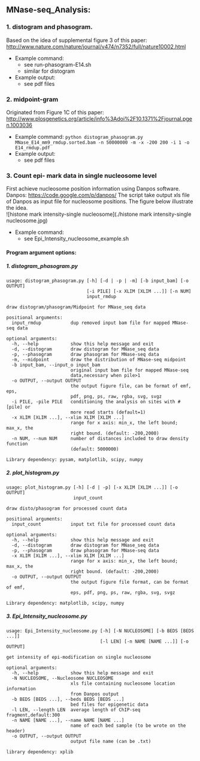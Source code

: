 MNase-seq_Analysis:
-------------------

###  1. distogram and phasogram. ###
Based on the idea of supplemental figure 3 of this paper:  
http://www.nature.com/nature/journal/v474/n7352/full/nature10002.html  
     
* Example command:
  * see run-phasogram-E14.sh
  * similar for distogram
* Example output:
  * see pdf files


###  2. midpoint-gram ###
Originated from Figure 1C of this paper:  
http://www.plosgenetics.org/article/info%3Adoi%2F10.1371%2Fjournal.pgen.1003036  

* Example command:
       ```
       python distogram_phasogram.py MNase_E14_mm9_rmdup.sorted.bam -n 50000000 -m -x -200 200 -i 1 -o E14_rmdup.pdf
       ```
* Example output:
  * see pdf files


###  3. Count epi- mark data in single nucleosome level ###
First achieve nucleosome position information using Danpos software.
Danpos: https://code.google.com/p/danpos/
The script take output xls file of Danpos as input file for nucleosome positions.
The figure below illustrate the idea.  
  ![histone mark intensity-single nucleosome](./histone mark intensity-single nucleosome.jpg)

* Example command:
  * see Epi_Intensity_nucleosome_example.sh





#### Program argument options: ####

##### 1. distogram_phasogram.py #####
```
usage: distogram_phasogram.py [-h] [-d | -p | -m] [-b input_bam] [-o OUTPUT]
                              [-i PILE] [-x XLIM [XLIM ...]] [-n NUM]
                              input_rmdup

draw distogram/phasogram/Midpoint for MNase_seq data

positional arguments:
  input_rmdup           dup removed input bam file for mapped MNase-seq data

optional arguments:
  -h, --help            show this help message and exit
  -d, --distogram       draw distogram for MNase_seq data
  -p, --phasogram       draw phasogram for MNase-seq data
  -m, --midpoint        draw the distribution of MNase-seq midpoint
  -b input_bam, --input_o input_bam
                        original input bam file for mapped MNase-seq
                        data,necessary when pile>1
  -o OUTPUT, --output OUTPUT
                        the output figure file, can be format of emf, eps,
                        pdf, png, ps, raw, rgba, svg, svgz
  -i PILE, -pile PILE   conditioning the analysis on sites with #[pile] or
                        more read starts (default=1)
  -x XLIM [XLIM ...], --xlim XLIM [XLIM ...]
                        range for x axis: min_x, the left bound; max_x, the
                        right bound. (default: -200,2000)
  -n NUM, --num NUM     number of distances included to draw density function
                        (default: 5000000)

Library dependency: pysam, matplotlib, scipy, numpy
```
  
#####  2. plot_histogram.py #####
```
usage: plot_histogram.py [-h] [-d | -p] [-x XLIM [XLIM ...]] [-o OUTPUT]
                         input_count

draw disto/phasogram for processed count data

positional arguments:
  input_count           input txt file for processed count data

optional arguments:
  -h, --help            show this help message and exit
  -d, --distogram       draw distogram for MNase_seq data
  -p, --phasogram       draw phasogram for MNase-seq data
  -x XLIM [XLIM ...], --xlim XLIM [XLIM ...]
                        range for x axis: min_x, the left bound; max_x, the
                        right bound. (default: -200,2000)
  -o OUTPUT, --output OUTPUT
                        the output figure file format, can be format of emf,
                        eps, pdf, png, ps, raw, rgba, svg, svgz

Library dependency: matplotlib, scipy, numpy
```

#####  3. Epi_Intensity_nucleosome.py #####
```
usage: Epi_Intensity_nucleosome.py [-h] [-N NUCLEOSOME] [-b BEDS [BEDS ...]]
                                   [-l LEN] [-n NAME [NAME ...]] [-o OUTPUT]

get intensity of epi-modification on single nucleosome

optional arguments:
  -h, --help            show this help message and exit
  -N NUCLEOSOME, --Nucleosome NUCLEOSOME
                        xls file containing nucleosome location information
                        from Danpos output
  -b BEDS [BEDS ...], --beds BEDS [BEDS ...]
                        bed files for epigenetic data
  -l LEN, --length LEN  average length of ChIP-seq fragment,default:300
  -n NAME [NAME ...], --name NAME [NAME ...]
                        name of each bed sample (to be wrote on the header)
  -o OUTPUT, --output OUTPUT
                        output file name (can be .txt)

library dependency: xplib
```
